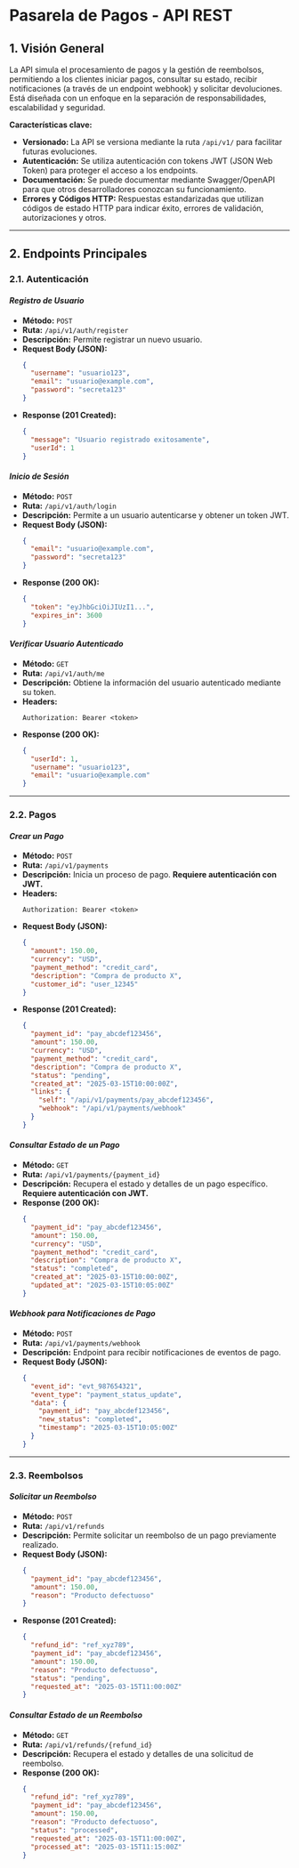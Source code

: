 # Pasarela de Pagos - API REST

## 1. Visión General

La API simula el procesamiento de pagos y la gestión de reembolsos, permitiendo a los clientes iniciar pagos, consultar su estado, recibir notificaciones (a través de un endpoint webhook) y solicitar devoluciones. Está diseñada con un enfoque en la separación de responsabilidades, escalabilidad y seguridad.

**Características clave:**

- **Versionado:** La API se versiona mediante la ruta `/api/v1/` para facilitar futuras evoluciones.
- **Autenticación:** Se utiliza autenticación con tokens JWT (JSON Web Token) para proteger el acceso a los endpoints.
- **Documentación:** Se puede documentar mediante Swagger/OpenAPI para que otros desarrolladores conozcan su funcionamiento.
- **Errores y Códigos HTTP:** Respuestas estandarizadas que utilizan códigos de estado HTTP para indicar éxito, errores de validación, autorizaciones y otros.

---

## 2. Endpoints Principales

### 2.1. Autenticación

#### *Registro de Usuario*
- **Método:** `POST`
- **Ruta:** `/api/v1/auth/register`
- **Descripción:** Permite registrar un nuevo usuario.
- **Request Body (JSON):**
  ```json
  {
    "username": "usuario123",
    "email": "usuario@example.com",
    "password": "secreta123"
  }
  ```
- **Response (201 Created):**
  ```json
  {
    "message": "Usuario registrado exitosamente",
    "userId": 1
  }
  ```

#### *Inicio de Sesión*
- **Método:** `POST`
- **Ruta:** `/api/v1/auth/login`
- **Descripción:** Permite a un usuario autenticarse y obtener un token JWT.
- **Request Body (JSON):**
  ```json
  {
    "email": "usuario@example.com",
    "password": "secreta123"
  }
  ```
- **Response (200 OK):**
  ```json
  {
    "token": "eyJhbGciOiJIUzI1...",
    "expires_in": 3600
  }
  ```

#### *Verificar Usuario Autenticado*
- **Método:** `GET`
- **Ruta:** `/api/v1/auth/me`
- **Descripción:** Obtiene la información del usuario autenticado mediante su token.
- **Headers:**
  ```
  Authorization: Bearer <token>
  ```
- **Response (200 OK):**
  ```json
  {
    "userId": 1,
    "username": "usuario123",
    "email": "usuario@example.com"
  }
  ```

---

### 2.2. Pagos

#### *Crear un Pago*
- **Método:** `POST`
- **Ruta:** `/api/v1/payments`
- **Descripción:** Inicia un proceso de pago. **Requiere autenticación con JWT.**
- **Headers:**
  ```
  Authorization: Bearer <token>
  ```
- **Request Body (JSON):**
  ```json
  {
    "amount": 150.00,
    "currency": "USD",
    "payment_method": "credit_card",
    "description": "Compra de producto X",
    "customer_id": "user_12345"
  }
  ```
- **Response (201 Created):**
  ```json
  {
    "payment_id": "pay_abcdef123456",
    "amount": 150.00,
    "currency": "USD",
    "payment_method": "credit_card",
    "description": "Compra de producto X",
    "status": "pending",
    "created_at": "2025-03-15T10:00:00Z",
    "links": {
      "self": "/api/v1/payments/pay_abcdef123456",
      "webhook": "/api/v1/payments/webhook"
    }
  }
  ```

#### *Consultar Estado de un Pago*
- **Método:** `GET`
- **Ruta:** `/api/v1/payments/{payment_id}`
- **Descripción:** Recupera el estado y detalles de un pago específico. **Requiere autenticación con JWT.**
- **Response (200 OK):**
  ```json
  {
    "payment_id": "pay_abcdef123456",
    "amount": 150.00,
    "currency": "USD",
    "payment_method": "credit_card",
    "description": "Compra de producto X",
    "status": "completed",
    "created_at": "2025-03-15T10:00:00Z",
    "updated_at": "2025-03-15T10:05:00Z"
  }
  ```

#### *Webhook para Notificaciones de Pago*
- **Método:** `POST`
- **Ruta:** `/api/v1/payments/webhook`
- **Descripción:** Endpoint para recibir notificaciones de eventos de pago.
- **Request Body (JSON):**
  ```json
  {
    "event_id": "evt_987654321",
    "event_type": "payment_status_update",
    "data": {
      "payment_id": "pay_abcdef123456",
      "new_status": "completed",
      "timestamp": "2025-03-15T10:05:00Z"
    }
  }
  ```

---

### 2.3. Reembolsos

#### *Solicitar un Reembolso*
- **Método:** `POST`
- **Ruta:** `/api/v1/refunds`
- **Descripción:** Permite solicitar un reembolso de un pago previamente realizado.
- **Request Body (JSON):**
  ```json
  {
    "payment_id": "pay_abcdef123456",
    "amount": 150.00,
    "reason": "Producto defectuoso"
  }
  ```
- **Response (201 Created):**
  ```json
  {
    "refund_id": "ref_xyz789",
    "payment_id": "pay_abcdef123456",
    "amount": 150.00,
    "reason": "Producto defectuoso",
    "status": "pending",
    "requested_at": "2025-03-15T11:00:00Z"
  }
  ```

#### *Consultar Estado de un Reembolso*
- **Método:** `GET`
- **Ruta:** `/api/v1/refunds/{refund_id}`
- **Descripción:** Recupera el estado y detalles de una solicitud de reembolso.
- **Response (200 OK):**
  ```json
  {
    "refund_id": "ref_xyz789",
    "payment_id": "pay_abcdef123456",
    "amount": 150.00,
    "reason": "Producto defectuoso",
    "status": "processed",
    "requested_at": "2025-03-15T11:00:00Z",
    "processed_at": "2025-03-15T11:15:00Z"
  }
  ```

